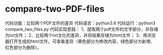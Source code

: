 # compare-two-PDF-files
代码功能：比较两个PDF文件的差异
代码语言：python3.6
代码运行：python3 compare_two_files.py
代码实现思路：
  1、提取两个pdf文件的文字部分，并存储为txt文件；
  2、比较两个txt文化的差异，并将结果存储为html文件；
  3、用浏览器打开生成的html文件，可查看差异（黄色部分为修改内容、绿色部分为新增、红色部分为删除）。
